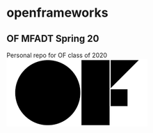 # openframeworks
## OF MFADT Spring 20 
Personal repo for OF class of 2020 
![logo](images/download.png)
